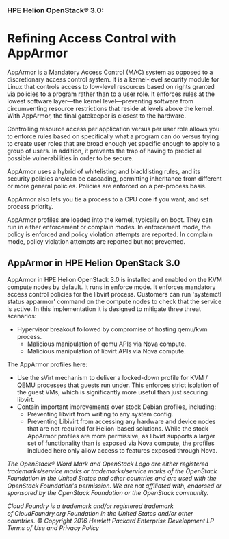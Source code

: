 ### HPE Helion OpenStack® 3.0:
# Refining Access Control with AppArmor
AppArmor is a Mandatory Access Control (MAC) system as opposed to a discretionary access control system. It is a kernel-level security module for Linux that controls access to low-level resources based on rights granted via policies to a program rather than to a user role. It enforces rules at the lowest software layer—the kernel level—preventing software from circumventing resource restrictions that reside at levels above the kernel. With AppArmor, the final gatekeeper is closest to the hardware.

Controlling resource access per application versus per user role allows you to enforce rules based on specifically what a program can do versus trying to create user roles that are broad enough yet specific enough to apply to a group of users. In addition, it prevents the trap of having to predict all possible vulnerabilities in order to be secure.

AppArmor uses a hybrid of whitelisting and blacklisting rules, and its security policies are/can be cascading, permitting inheritance from different or more general policies. Policies are enforced on a per-process basis.

AppArmor also lets you tie a process to a CPU core if you want, and set process priority.

AppArmor profiles are loaded into the kernel, typically on boot. They can run in either enforcement or complain modes. In enforcement mode, the policy is enforced and policy violation attempts are reported. In complain mode, policy violation attempts are reported but not prevented.

## AppArmor in HPE Helion OpenStack 3.0
AppArmor in HPE Helion OpenStack 3.0 is installed and enabled on the KVM compute nodes by default. It runs in enforce mode. It 
enforces mandatory access control policies for the libvirt process. Customers can run 'systemctl status apparmor' command on the 
compute nodes to check that the service is active.
In this implementation it is designed to mitigate three threat scenarios:
* Hypervisor breakout followed by compromise of hosting qemu/kvm process.
    * Malicious manipulation of qemu APIs via Nova compute.
    * Malicious manipulation of libvirt APIs via Nova compute.
    
The AppArmor profiles here:
* Use the sVirt mechanism to deliver a locked-down profile for KVM / QEMU processes that guests run under. This enforces strict isolation of the guest VMs, which is significantly more useful than just securing libvirt.
* Contain important improvements over stock Debian profiles, including:
    * Preventing libvirt from writing to any system config.
    * Preventing Libivirt from accessing any hardware and device nodes that are not required for Helion-based solutions. While
    the stock AppArmor profiles are more permissive, as libvirt supports a larger set of functionality than is exposed via 
    Nova compute, the profiles included here only allow access to features exposed through Nova.

_The OpenStack® Word Mark and OpenStack Logo are either registered trademarks/service marks or trademarks/service marks of the OpenStack Foundation in the United States and other countries and are used with the OpenStack Foundation's permission. We are not affiliated with, endorsed or sponsored by the OpenStack Foundation or the OpenStack community._

_Cloud Foundry is a trademark and/or registered trademark of CloudFoundry.org Foundation in the United States and/or other countries._
_© Copyright 2016 Hewlett Packard Enterprise Development LP
Terms of Use and Privacy Policy_
